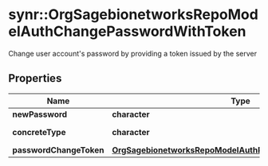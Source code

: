 # synr::OrgSagebionetworksRepoModelAuthChangePasswordWithToken

Change user account's password by providing a token issued by the server

## Properties
Name | Type | Description | Notes
------------ | ------------- | ------------- | -------------
**newPassword** | **character** |  | [optional] 
**concreteType** | **character** |  | [Enum: [org.sagebionetworks.repo.model.auth.ChangePasswordWithToken]] 
**passwordChangeToken** | [**OrgSagebionetworksRepoModelAuthPasswordResetSignedToken**](org.sagebionetworks.repo.model.auth.PasswordResetSignedToken.md) |  | [optional] 


